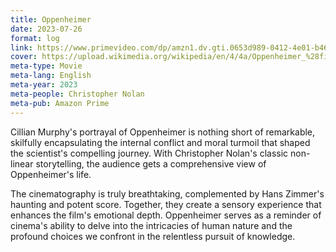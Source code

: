 ```yaml
---
title: Oppenheimer
date: 2023-07-26
format: log
link: https://www.primevideo.com/dp/amzn1.dv.gti.0653d989-0412-4e01-b466-f657bf48121e
cover: https://upload.wikimedia.org/wikipedia/en/4/4a/Oppenheimer_%28film%29.jpg
meta-type: Movie
meta-lang: English
meta-year: 2023
meta-people: Christopher Nolan
meta-pub: Amazon Prime
---
```



Cillian Murphy's portrayal of Oppenheimer is nothing short of remarkable, skilfully encapsulating the internal conflict and moral turmoil that shaped the scientist's compelling journey.  With Christopher Nolan's classic non-linear storytelling, the audience gets a comprehensive view of Oppenheimer's life.

The cinematography is truly breathtaking, complemented by Hans Zimmer's haunting and potent score. Together, they create a sensory experience that enhances the film's emotional depth. Oppenheimer serves as a reminder of cinema's ability to delve into the intricacies of human nature and the profound choices we confront in the relentless pursuit of knowledge.